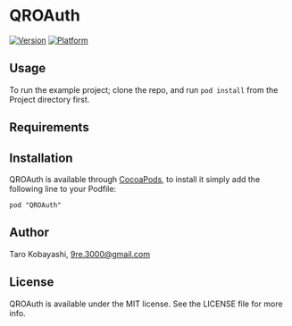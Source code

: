 # QROAuth

[![Version](http://cocoapod-badges.herokuapp.com/v/QROAuth/badge.png)](http://cocoadocs.org/docsets/QROAuth)
[![Platform](http://cocoapod-badges.herokuapp.com/p/QROAuth/badge.png)](http://cocoadocs.org/docsets/QROAuth)

## Usage

To run the example project; clone the repo, and run `pod install` from the Project directory first.

## Requirements

## Installation

QROAuth is available through [CocoaPods](http://cocoapods.org), to install
it simply add the following line to your Podfile:

    pod "QROAuth"

## Author

Taro Kobayashi, 9re.3000@gmail.com

## License

QROAuth is available under the MIT license. See the LICENSE file for more info.

